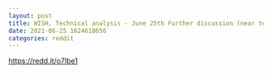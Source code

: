 ```yaml
--- 
layout: post 
title: WISH, Technical analysis - June 25th Further discussion (near term targets) 
date: 2021-06-25 1624618656 
categories: reddit 
--- 
```

https://redd.it/o7lbe1